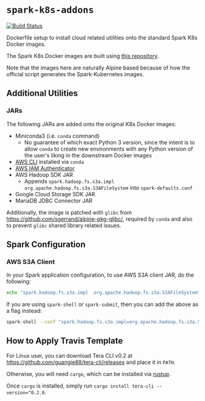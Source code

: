 # `spark-k8s-addons`

[![Build Status](https://travis-ci.org/guangie88/spark-k8s-addons.svg?branch=master)](https://travis-ci.org/guangie88/spark-k8s-addons)

Dockerfile setup to install cloud related utilities onto the standard Spark K8s
Docker images.

The Spark K8s Docker images are built using
[this repository](https://github.com/guangie88/spark-k8s).

Note that the images here are naturally Alpine based because of how the official
script generates the Spark-Kubernetes images.

## Additional Utilities

### JARs

The following JARs are added onto the original K8s Docker images:

- Miniconda3 (i.e. `conda` command)
  - No guarantee of which exact Python 3 version, since the intent is to allow
    `conda` to create new environments with any Python version of the user's
    liking in the downstream Docker images
- [AWS CLI](https://aws.amazon.com/cli/) installed via `conda`
- [AWS IAM Authenticator](https://github.com/kubernetes-sigs/aws-iam-authenticator)
- AWS Hadoop SDK JAR
  - Appends `spark.hadoop.fs.s3a.impl org.apache.hadoop.fs.s3a.S3AFileSystem`
    into `spark-defaults.conf`
- Google Cloud Storage SDK JAR
- MariaDB JDBC Connector JAR

Additionally, the image is patched with `glibc` from
<https://github.com/sgerrand/alpine-pkg-glibc/>, required by `conda` and also to
prevent `glibc` shared library related issues.

## Spark Configuration

### AWS S3A Client

In your Spark application configuration, to use AWS S3A client JAR, do the
following:

```bash
echo "spark.hadoop.fs.s3a.impl  org.apache.hadoop.fs.s3a.S3AFileSystem" >> ${SPARK_HOME}/conf/spark-defaults.conf; \
```

If you are using `spark-shell` or `spark-submit`, then you can add the above as
a flag instead:

```bash
spark-shell --conf "spark.hadoop.fs.s3a.impl=org.apache.hadoop.fs.s3a.S3AFileSystem"
```

## How to Apply Travis Template

For Linux user, you can download Tera CLI v0.2 at
<https://github.com/guangie88/tera-cli/releases> and place it in `PATH`.

Otherwise, you will need `cargo`, which can be installed via
[rustup](https://rustup.rs/).

Once `cargo` is installed, simply run `cargo install tera-cli --version=^0.2.0`.
